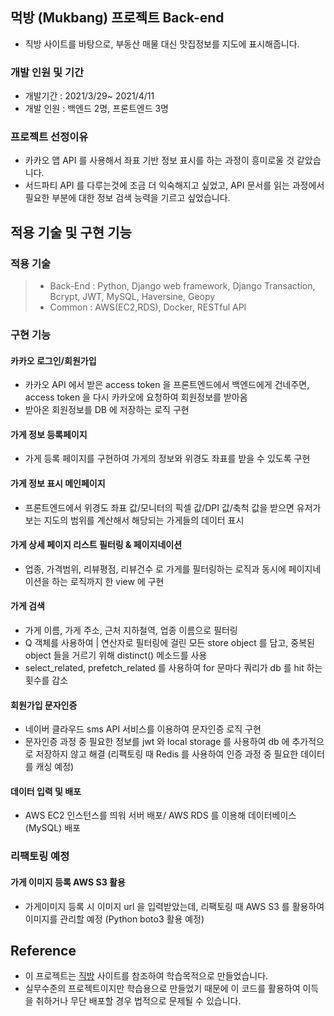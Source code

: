 ## 먹방 (Mukbang) 프로젝트 Back-end

- 직방 사이트를 바탕으로, 부동산 매물 대신 맛집정보를 지도에 표시해줍니다.

### 개발 인원 및 기간

- 개발기간 : 2021/3/29~ 2021/4/11
- 개발 인원 : 백엔드 2명, 프론트엔드 3명

### 프로젝트 선정이유

- 카카오 맵 API 를 사용해서 좌표 기반 정보 표시를 하는 과정이 흥미로울 것 같았습니다.
- 서드파티 API 를 다루는것에 조금 더 익숙해지고 싶었고, API 문서를 읽는 과정에서 필요한 부분에 대한 정보 검색 능력을 기르고 싶었습니다.

## 적용 기술 및 구현 기능

### 적용 기술

> - Back-End : Python, Django web framework, Django Transaction, Bcrypt, JWT, MySQL, Haversine, Geopy
> - Common : AWS(EC2,RDS), Docker, RESTful API

### 구현 기능

#### 카카오 로그인/회원가입
- 카카오 API 에서 받은 access token 을 프론트엔드에서 백엔드에게 건네주면, access token 을 다시 카카오에 요청하여 회원정보를 받아옴
- 받아온 회원정보를 DB 에 저장하는 로직 구현  

#### 가게 정보 등록페이지
- 가게 등록 페이지를 구현하여 가게의 정보와 위경도 좌표를 받을 수 있도록 구현

#### 가게 정보 표시 메인페이지
- 프론트엔드에서 위경도 좌표 값/모니터의 픽셀 값/DPI 값/축척 값을 받으면 유저가 보는 지도의 범위를 계산해서 해당되는 가게들의 데이터 표시

#### 가게 상세 페이지 리스트 필터링 & 페이지네이션
- 업종, 가격범위, 리뷰평점, 리뷰건수 로 가게를 필터링하는 로직과 동시에 페이지네이션을 하는 로직까지 한 view 에 구현

#### 가게 검색
- 가게 이름, 가게 주소, 근처 지하철역, 업종 이름으로 필터링
- Q 객체를 사용하여 | 연산자로 필터링에 걸린 모든 store object 를 담고, 중복된 object 들을 거르기 위해 distinct() 메소드를 사용
- select_related, prefetch_related 를 사용하여 for 문마다 쿼리가 db 를 hit 하는 횟수를 감소

#### 회원가입 문자인증
- 네이버 클라우드 sms API 서비스를 이용하여 문자인증 로직 구현
- 문자인증 과정 중 필요한 정보를 jwt 와 local storage 를 사용하여 db 에 추가적으로 저장하지 않고 해결 (리팩토링 때 Redis 를 사용하여 인증 과정 중 필요한 데이터를 캐싱 예정)

#### 데이터 입력 및 배포
- AWS EC2 인스턴스를 띄워 서버 배포/ AWS RDS 를 이용해 데이터베이스(MySQL) 배포

### 리팩토링 예정

#### 가게 이미지 등록 AWS S3 활용
- 가게이미지 등록 시 이미지 url 을 입력받았는데, 리팩토링 때 AWS S3 를 활용하여 이미지를 관리할 예정 (Python boto3 활용 예정)


## Reference

- 이 프로젝트는 [직방](https://www.zigbang.com/) 사이트를 참조하여 학습목적으로 만들었습니다.
- 실무수준의 프로젝트이지만 학습용으로 만들었기 때문에 이 코드를 활용하여 이득을 취하거나 무단 배포할 경우 법적으로 문제될 수 있습니다.
